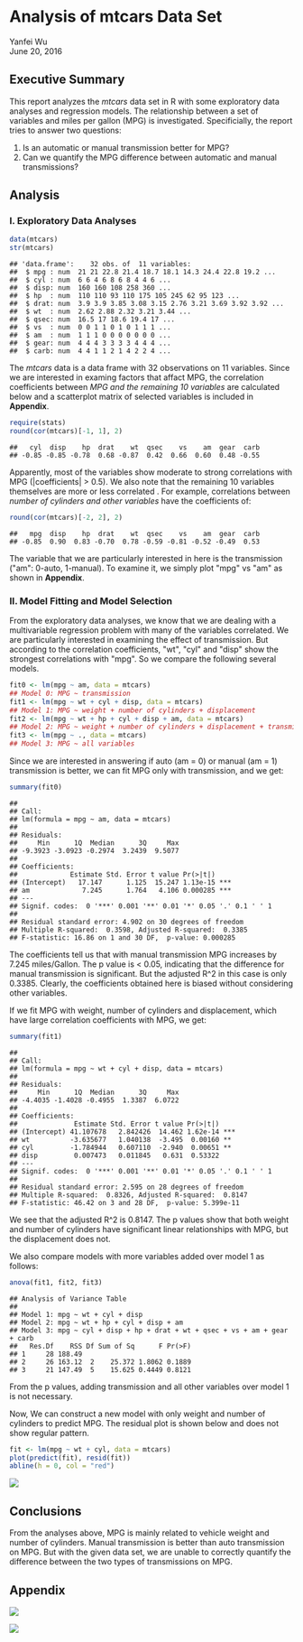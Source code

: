 # Analysis of mtcars Data Set
Yanfei Wu  
June 20, 2016  


## Executive Summary
This report analyzes the *mtcars* data set in R with some exploratory data analyses and regression models. The relationship between a set of variables and miles per gallon (MPG) is investigated. Specificially, the report tries to answer two questions:   
1. Is an automatic or manual transmission better for MPG?  
2. Can we quantify the MPG difference between automatic and manual transmissions?  

## Analysis  
### I. Exploratory Data Analyses  

```r
data(mtcars)
str(mtcars)
```

```
## 'data.frame':	32 obs. of  11 variables:
##  $ mpg : num  21 21 22.8 21.4 18.7 18.1 14.3 24.4 22.8 19.2 ...
##  $ cyl : num  6 6 4 6 8 6 8 4 4 6 ...
##  $ disp: num  160 160 108 258 360 ...
##  $ hp  : num  110 110 93 110 175 105 245 62 95 123 ...
##  $ drat: num  3.9 3.9 3.85 3.08 3.15 2.76 3.21 3.69 3.92 3.92 ...
##  $ wt  : num  2.62 2.88 2.32 3.21 3.44 ...
##  $ qsec: num  16.5 17 18.6 19.4 17 ...
##  $ vs  : num  0 0 1 1 0 1 0 1 1 1 ...
##  $ am  : num  1 1 1 0 0 0 0 0 0 0 ...
##  $ gear: num  4 4 4 3 3 3 3 4 4 4 ...
##  $ carb: num  4 4 1 1 2 1 4 2 2 4 ...
```
The *mtcars* data is a data frame with 32 observations on 11 variables. Since we are interested in examing factors that affact MPG, the correlation coefficients between *MPG and the remaining 10 variables* are calculated below and a scatterplot matrix of selected variables is included in **Appendix**.    

```r
require(stats)
round(cor(mtcars)[-1, 1], 2)
```

```
##   cyl  disp    hp  drat    wt  qsec    vs    am  gear  carb 
## -0.85 -0.85 -0.78  0.68 -0.87  0.42  0.66  0.60  0.48 -0.55
```
Apparently, most of the variables show moderate to strong correlations with MPG (|coefficients| > 0.5). We also note that the remaining 10 variables themselves are more or less correlated . For example, correlations between *number of cylinders and other variables* have the coefficients of:  

```r
round(cor(mtcars)[-2, 2], 2)
```

```
##   mpg  disp    hp  drat    wt  qsec    vs    am  gear  carb 
## -0.85  0.90  0.83 -0.70  0.78 -0.59 -0.81 -0.52 -0.49  0.53
```
The variable that we are particularly interested in here is the transmission ("am": 0-auto, 1-manual). To examine it, we simply plot "mpg" vs "am" as shown in **Appendix**.   

### II. Model Fitting and Model Selection  
From the exploratory data analyses, we know that we are dealing with a multivariable regression problem with many of the variables correlated. We are particularly interested in examining the effect of transmission. But according to the correlation coefficients, "wt", "cyl" and "disp" show the strongest correlations with "mpg". So we compare the following several models.   

```r
fit0 <- lm(mpg ~ am, data = mtcars)
## Model 0: MPG ~ transmission
fit1 <- lm(mpg ~ wt + cyl + disp, data = mtcars)
## Model 1: MPG ~ weight + number of cylinders + displacement
fit2 <- lm(mpg ~ wt + hp + cyl + disp + am, data = mtcars)
## Model 2: MPG ~ weight + number of cylinders + displacement + transmission
fit3 <- lm(mpg ~ ., data = mtcars)
## Model 3: MPG ~ all variables
```
Since we are interested in answering if auto (am = 0) or manual (am = 1) transmission is better, we can fit MPG only with transmission, and we get:  

```r
summary(fit0)
```

```
## 
## Call:
## lm(formula = mpg ~ am, data = mtcars)
## 
## Residuals:
##     Min      1Q  Median      3Q     Max 
## -9.3923 -3.0923 -0.2974  3.2439  9.5077 
## 
## Coefficients:
##             Estimate Std. Error t value Pr(>|t|)    
## (Intercept)   17.147      1.125  15.247 1.13e-15 ***
## am             7.245      1.764   4.106 0.000285 ***
## ---
## Signif. codes:  0 '***' 0.001 '**' 0.01 '*' 0.05 '.' 0.1 ' ' 1
## 
## Residual standard error: 4.902 on 30 degrees of freedom
## Multiple R-squared:  0.3598,	Adjusted R-squared:  0.3385 
## F-statistic: 16.86 on 1 and 30 DF,  p-value: 0.000285
```
The coefficients tell us that with manual transmission MPG increases by 7.245 miles/Gallon. The p value is < 0.05, indicating that the difference for manual transmission is significant. But the adjusted R^2 in this case is only 0.3385. Clearly, the coefficients obtained here is biased without considering other variables.  

If we fit MPG with weight, number of cylinders and displacement, which have large correlation coefficients with MPG, we get:   

```r
summary(fit1)
```

```
## 
## Call:
## lm(formula = mpg ~ wt + cyl + disp, data = mtcars)
## 
## Residuals:
##     Min      1Q  Median      3Q     Max 
## -4.4035 -1.4028 -0.4955  1.3387  6.0722 
## 
## Coefficients:
##              Estimate Std. Error t value Pr(>|t|)    
## (Intercept) 41.107678   2.842426  14.462 1.62e-14 ***
## wt          -3.635677   1.040138  -3.495  0.00160 ** 
## cyl         -1.784944   0.607110  -2.940  0.00651 ** 
## disp         0.007473   0.011845   0.631  0.53322    
## ---
## Signif. codes:  0 '***' 0.001 '**' 0.01 '*' 0.05 '.' 0.1 ' ' 1
## 
## Residual standard error: 2.595 on 28 degrees of freedom
## Multiple R-squared:  0.8326,	Adjusted R-squared:  0.8147 
## F-statistic: 46.42 on 3 and 28 DF,  p-value: 5.399e-11
```
We see that the adjusted R^2 is 0.8147. The p values show that both weight and number of cylinders have significant linear relationships with MPG, but the  displacement does not.   

We also compare models with more variables added over model 1 as follows:  

```r
anova(fit1, fit2, fit3)
```

```
## Analysis of Variance Table
## 
## Model 1: mpg ~ wt + cyl + disp
## Model 2: mpg ~ wt + hp + cyl + disp + am
## Model 3: mpg ~ cyl + disp + hp + drat + wt + qsec + vs + am + gear + carb
##   Res.Df    RSS Df Sum of Sq      F Pr(>F)
## 1     28 188.49                           
## 2     26 163.12  2    25.372 1.8062 0.1889
## 3     21 147.49  5    15.625 0.4449 0.8121
```
From the p values, adding transmission and all other variables over model 1 is not necessary.  

Now, We can construct a new model with only weight and number of cylinders to predict MPG. The residual plot is shown below and does not show regular pattern.

```r
fit <- lm(mpg ~ wt + cyl, data = mtcars)
plot(predict(fit), resid(fit))
abline(h = 0, col = "red")
```

<img src="mtcars_analysis_files/figure-html/unnamed-chunk-1-1.png" style="display: block; margin: auto;" />

## Conclusions   
From the analyses above, MPG is mainly related to vehicle weight and number of cylinders. Manual transmission is better than auto transmission on MPG. But with the given data set, we are unable to correctly quantify the difference between the two types of transmissions on MPG.  


## Appendix    

![](mtcars_analysis_files/figure-html/scatterplot_matrix-1.png)<!-- -->

<img src="mtcars_analysis_files/figure-html/unnamed-chunk-2-1.png" style="display: block; margin: auto;" />

